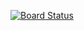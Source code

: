 [![Board Status](https://dev.azure.com/demotaller4/c3aa6138-9beb-4786-9fec-8283198ac63e/7d8a0e64-4e8e-4ff3-a797-f3232ea316e8/_apis/work/boardbadge/75e95c16-6991-4f32-a446-e4bced2eed9e)](https://dev.azure.com/demotaller4/c3aa6138-9beb-4786-9fec-8283198ac63e/_boards/board/t/7d8a0e64-4e8e-4ff3-a797-f3232ea316e8/Microsoft.RequirementCategory)
